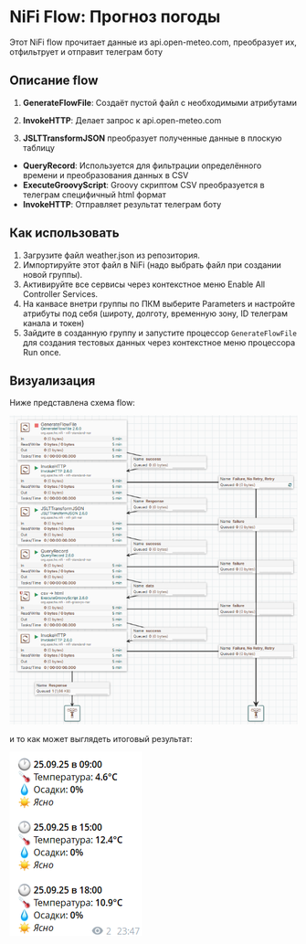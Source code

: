 # NiFi Flow: Прогноз погоды

Этот NiFi flow прочитает данные из api.open-meteo.com, преобразует их, отфильтрует и отправит телеграм боту

## Описание flow

1. **GenerateFlowFile**: Создаёт пустой файл с необходимыми атрибутами


2. **InvokeHTTP**: Делает запрос к api.open-meteo.com
3. **JSLTTransformJSON** преобразует полученные данные в плоскую таблицу
- **QueryRecord**: Используется для фильтрации определённого времени и преобразования данных в CSV
- **ExecuteGroovyScript**: Groovy скриптом CSV преобразуется в телеграм специфичный html формат
- **InvokeHTTP**: Отправляет результат телеграм боту

## Как использовать

1. Загрузите файл weather.json из репозитория.
2. Импортируйте этот файл в NiFi (надо выбрать файл при создании новой группы).
3. Активируйте все сервисы через контекстное меню Enable All Controller Services. 
4. На канвасе внетри группы по ПКМ выберите Parameters и настройте атрибуты под себя (широту, долготу, временную зону, ID телеграм канала и токен)
5. Зайдите в созданную группу и запустите процессор `GenerateFlowFile` для создания тестовых данных через контекстное меню процессора Run once.

## Визуализация

Ниже представлена схема flow:

![NiFi Flow](pipeline.png) 

и то как может выглядеть итоговый результат:

![Результат](result.png)


